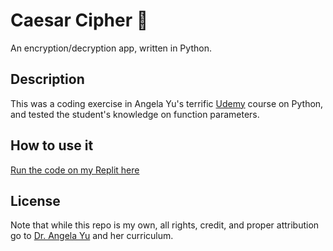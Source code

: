 # Caesar Cipher 📜
An encryption/decryption app, written in Python.

## Description
This was a coding exercise in Angela Yu's terrific [Udemy](https://www.udemy.com/course/100-days-of-code/) course on Python, and tested the student's knowledge on function parameters.

## How to use it
[Run the code on my Replit here](https://replit.com/@Clifton893/Caeser-Cipher)

## License
Note that while this repo is my own, all rights, credit, and proper attribution go to [Dr. Angela Yu](https://www.udemy.com/user/4b4368a3-b5c8-4529-aa65-2056ec31f37e/) and her curriculum.
